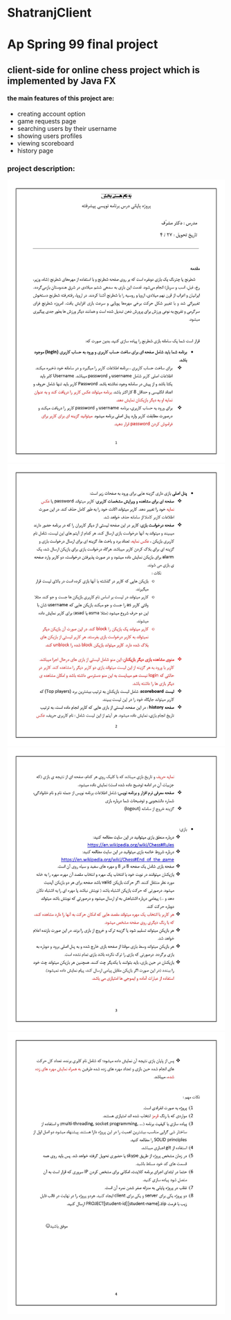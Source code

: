 # ShatranjClient
# Ap Spring 99 final project
## client-side for online chess project which is implemented by Java FX

#### the main features of this project are:
- creating account option
- game requests page
- searching users by their username
- showing users profiles
- viewing scoreboard
- history page

### project description:
![page1](https://github.com/Mohammadreza-mz/ShatranjClient/blob/gh-pages/docs/assets/images/AP-final-project_Page_1.jpg)
![page2](https://github.com/Mohammadreza-mz/ShatranjClient/blob/gh-pages/docs/assets/images/AP-final-project_Page_2.jpg)
![page3](https://github.com/Mohammadreza-mz/ShatranjClient/blob/gh-pages/docs/assets/images/AP-final-project_Page_3.jpg)
![page4](https://github.com/Mohammadreza-mz/ShatranjClient/blob/gh-pages/docs/assets/images/AP-final-project_Page_4.jpg)
